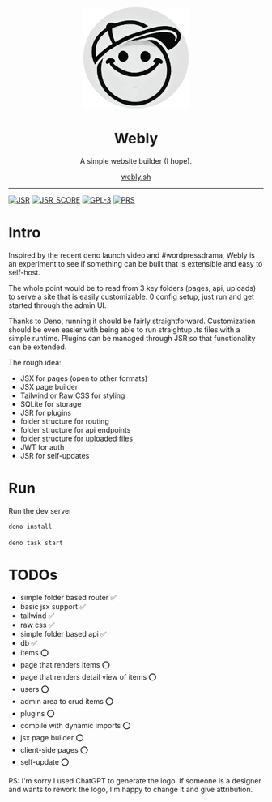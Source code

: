 <p align="center">
  <a href="https://github.com/webly/core"><img height="200" style="height: 200px" src="https://raw.githubusercontent.com/webly-sh/core/refs/heads/main/logo.png" alt="logo"></a>
  <h1 align="center">Webly</h1>
</p>
<p align="center">
A simple website builder (I hope).
</p>
<p align="center"><a href="https://webly.sh">webly.sh</a></p>
<hr/>

[![JSR](https://jsr.io/badges/@webly/core)](https://jsr.io/@webly/core)
[![JSR_SCORE](https://jsr.io/badges/@webly/core/score)](https://jsr.io/@webly/core/score)
[![GPL-3](https://img.shields.io/:license-gpl-blue.svg)](https://www.gnu.org/licenses/gpl-3.0.en.html)
[![PRS](https://img.shields.io/badge/PRs-welcome-blue.svg)](http://makeapullrequest.com)

# Intro

Inspired by the recent deno launch video and #wordpressdrama, Webly is an experiment to see if something can be built that is extensible and easy to self-host.

The whole point would be to read from 3 key folders (pages, api, uploads) to serve a site that is easily customizable. 0 config setup, just run and get started through the admin UI.

Thanks to Deno, running it should be fairly straightforward. Customization should be even easier with being able to run straightup .ts files with a simple runtime. Plugins can be managed through JSR so that functionality can be extended.

The rough idea:
- JSX for pages (open to other formats)
- JSX page builder
- Tailwind or Raw CSS for styling
- SQLite for storage
- JSR for plugins
- folder structure for routing
- folder structure for api endpoints
- folder structure for uploaded files
- JWT for auth
- JSR for self-updates

# Run

Run the dev server
```
deno install

deno task start
```

# TODOs

- simple folder based router ✅
- basic jsx support ✅
- tailwind ✅
- raw css ✅
- simple folder based api ✅
- db ✅
- items ⭕️
- page that renders items ⭕️
- page that renders detail view of items ⭕️
- users ⭕️
- admin area to crud items ⭕️
- plugins ⭕️
- compile with dynamic imports ⭕️
- jsx page builder ⭕️
- client-side pages ⭕️
- self-update ⭕️

PS: I'm sorry I used ChatGPT to generate the logo. If someone is a designer and wants to rework the logo, I'm happy to change it and give attribution.